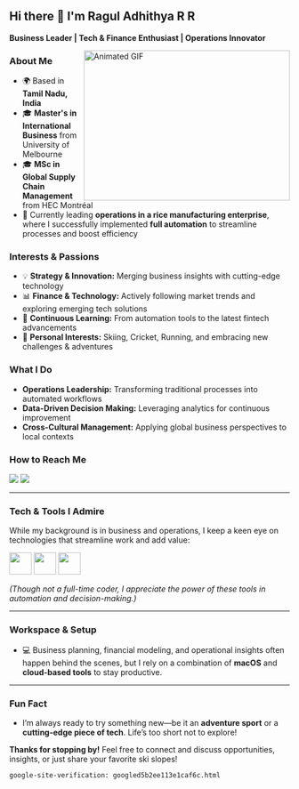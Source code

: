 ## Hi there 👋 I'm Ragul Adhithya R R

**Business Leader | Tech & Finance Enthusiast | Operations Innovator**

<img align="right" width="370" height="270" src="https://i.pinimg.com/originals/47/f0/34/47f0342cec72b800463bf003eac1257e.gif" alt="Animated GIF"/>

### About Me

- 🌍 Based in **Tamil Nadu, India**
- 🎓 **Master's in International Business** from University of Melbourne
- 🎓 **MSc in Global Supply Chain Management** from HEC Montréal
- 🌾 Currently leading **operations in a rice manufacturing enterprise**, where I successfully implemented **full automation** to streamline processes and boost efficiency

### Interests & Passions

- 💡 **Strategy & Innovation:** Merging business insights with cutting-edge technology  
- 📊 **Finance & Technology:** Actively following market trends and exploring emerging tech solutions  
- 🌱 **Continuous Learning:** From automation tools to the latest fintech advancements  
- 🎿 **Personal Interests:** Skiing, Cricket, Running, and embracing new challenges & adventures

### What I Do

- **Operations Leadership:** Transforming traditional processes into automated workflows  
- **Data-Driven Decision Making:** Leveraging analytics for continuous improvement  
- **Cross-Cultural Management:** Applying global business perspectives to local contexts

### How to Reach Me

[<img src="https://img.shields.io/badge/LinkedIn-0077B5?style=for-the-badge&logo=linkedin&logoColor=white" />](#https://www.linkedin.com/in/ragul-adhithya) [<img src="https://img.shields.io/badge/Email-D14836?style=for-the-badge&logo=gmail&logoColor=white" />](mailto:#admin@raguladhithya.com)



---

### Tech & Tools I Admire

While my background is in business and operations, I keep a keen eye on technologies that streamline work and add value:

<img height="40" src="https://img.icons8.com/color/48/null/python.png"/> <img height="40" src="https://img.icons8.com/color/48/null/javascript.png"/>  <img height="40" src="https://img.icons8.com/color/48/null/google-firebase-console.png"/> 

*(Though not a full-time coder, I appreciate the power of these tools in automation and decision-making.)*

---

### Workspace & Setup

- 💻 Business planning, financial modeling, and operational insights often happen behind the scenes, but I rely on a combination of **macOS** and **cloud-based tools** to stay productive.

---

### Fun Fact

- I’m always ready to try something new—be it an **adventure sport** or a **cutting-edge piece of tech**. Life’s too short not to explore!

**Thanks for stopping by!** Feel free to connect and discuss opportunities, insights, or just share your favorite ski slopes!
```
google-site-verification: googled5b2ee113e1caf6c.html
